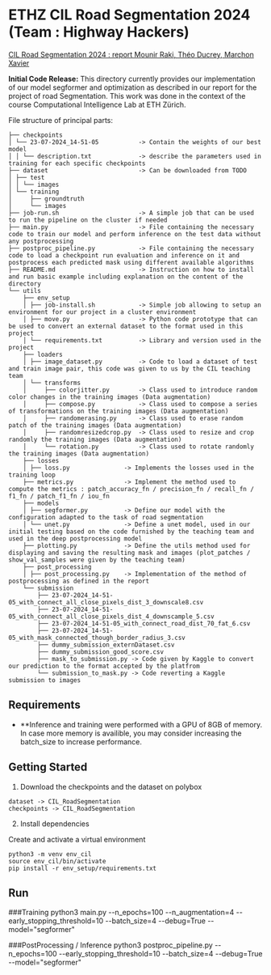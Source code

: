# ETHZ CIL Road Segmentation 2024 (Team : Highway Hackers)

[CIL Road Segmentation 2024 : report Mounir Raki, Théo Ducrey, Marchon Xavier ](report.pdf)

**Initial Code Release:** This directory currently provides our implementation of our model segformer and optimization as described in our report for the project of road Segmentation. This work was done in the context of the course Computational Intelligence Lab at ETH Zürich.

File structure of principal parts:      

```
├── checkpoints
│ └── 23-07-2024_14-51-05           -> Contain the weights of our best model
│ │ └── description.txt             -> describe the parameters used in training for each specific checkpoints
├── dataset                         -> Can be downloaded from TODO
│ ├── test
│ │ └── images
│ └── training
│     ├── groundtruth
│     └── images
├── job-run.sh                      -> A simple job that can be used to run the pipeline on the cluster if needed
├── main.py                         -> File containing the necessary code to train our model and perform inference on the test data without any postprocessing
├── postproc_pipeline.py            -> File containing the necessary code to load a checkpoint run evaluation and inference on it and postprocess each predicted mask using different available algorithms
├── README.md                       -> Instruction on how to install and run basic example including explanation on the content of the directory
└── utils
    ├── env_setup                   
    │ ├── job-install.sh            -> Simple job allowing to setup an environment for our project in a cluster environment
    │ ├── move.py                   -> Python code prototype that can be used to convert an external dataset to the format used in this project
    │ └── requirements.txt          -> Library and version used in the project 
    ├── loaders
    │ ├── image_dataset.py          -> Code to load a dataset of test and train image pair, this code was given to us by the CIL teaching team
    │ └── transforms
    │     ├── colorjitter.py        -> Class used to introduce random color changes in the training images (Data augmentation)
    │     ├── compose.py            -> Class used to compose a series of transformations on the training images (Data augmentation)
    │     ├── randomerasing.py      -> Class used to erase random patch of the training images (Data augmentation)
    │     ├── randomresizedcrop.py  -> Class used to resize and crop randomly the training images (Data augmentation)
    │     └── rotation.py           -> Class used to rotate randomly the training images (Data augmentation)
    ├── losses
    │ ├── loss.py               -> Implements the losses used in the training loop
    ├── metrics.py              -> Implement the method used to compute the metrics : patch_accuracy_fn / precision_fn / recall_fn / f1_fn / patch_f1_fn / iou_fn 
    ├── models
    │ ├── segformer.py          -> Define our model with the configuration adapted to the task of road segmentation
    │ └── unet.py               -> Define a unet model, used in our initial testing based on the code furnished by the teaching team and used in the deep postprocessing model
    ├── plotting.py             -> Define the utils method used for displaying and saving the resulting mask and images (plot_patches / show_val_samples were given by the teaching team)
    ├── post_processing
    │ ├── post_processing.py    -> Implementation of the method of postprocessing as defined in the report
    └── submission
        ├── 23-07-2024_14-51-05_with_connect_all_close_pixels_dist_3_downscale8.csv
        ├── 23-07-2024_14-51-05_with_connect_all_close_pixels_dist_4_downscample_5.csv
        ├── 23-07-2024_14-51-05_with_connect_road_dist_70_fat_6.csv
        ├── 23-07-2024_14-51-05_with_mask_connected_though_border_radius_3.csv
        ├── dummy_submission_externDataset.csv
        ├── dummy_submission_good_score.csv
        ├── mask_to_submission.py -> Code given by Kaggle to convert our prediction to the format accepted by the platfrom
        └── submission_to_mask.py -> Code reverting a Kaggle submission to images
```

## Requirements

* **Inference and training were performed with a GPU of 8GB of memory. In case more memory is availible, you may consider increasing the batch_size to increase performance.

## Getting Started
1. Download the checkpoints and the dataset on polybox
```
dataset -> CIL_RoadSegmentation
checkpoints -> CIL_RoadSegmentation
```
2. Install dependencies

Create and activate a virtual environment
```
python3 -m venv env_cil
source env_cil/bin/activate
pip install -r env_setup/requirements.txt
```



## Run
###Training
python3 main.py --n_epochs=100 --n_augmentation=4 --early_stopping_threshold=10 --batch_size=4 --debug=True --model="segformer"

###PostProcessing / Inference
python3 postproc_pipeline.py --n_epochs=100 --early_stopping_threshold=10 --batch_size=4 --debug=True --model="segformer"
